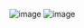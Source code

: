 ![image](https://github.com/user-attachments/assets/f589ee3b-c12e-496c-9c76-90284b260a51)
![image](https://github.com/user-attachments/assets/e97f430c-678e-4168-8ec1-7314312b044c)
